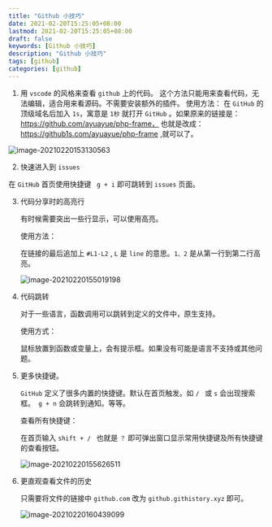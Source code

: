 ```yaml
---
title: "Github 小技巧"
date: 2021-02-20T15:25:05+08:00
lastmod: 2021-02-20T15:25:05+08:00
draft: false
keywords: [Github 小技巧]
description: "Github 小技巧"
tags: [github]
categories: [github]
---
```

1. 用 `vscode` 的风格来查看 `github` 上的代码。
  这个方法只能用来查看代码，无法编辑，适合用来看源码。不需要安装额外的插件。
  使用方法：
   在 `GitHub` 的顶级域名后加入 `1s`，寓意是 `1秒` 就打开 `GitHub` 。如果原来的链接是：https://github.com/ayuayue/php-frame，
   也就是改成：https://github1s.com/ayuayue/php-frame ,就可以了。

  ![image-20210220153130563](https://cdn.jsdelivr.net/gh/ayuayue/cdn/img/image-20210220153130563.png)

2. 快速进入到 `issues`

  在 `GitHub` 首页使用快捷键 ` g + i`  即可跳转到 `issues` 页面。

3. 代码分享时的高亮行

    有时候需要突出一些行显示，可以使用高亮。

    使用方法：

    在链接的最后追加上 `#L1-L2` , `L` 是 `line` 的意思。`1、2` 是从第一行到第二行高亮。

    ![image-20210220155019198](https://cdn.jsdelivr.net/gh/ayuayue/cdn/img/image-20210220155019198.png)

4.  代码跳转

    对于一些语言，函数调用可以跳转到定义的文件中，原生支持。

    使用方式：

    鼠标放置到函数或变量上，会有提示框。如果没有可能是语言不支持或其他问题。

5.  更多快捷键。

    `GitHub` 定义了很多内置的快捷键。默认在首页触发。如 `/ ` 或 `s` 会出现搜索框。` g + n`  会跳转到通知。等等。

    查看所有快捷键：

    在首页输入 `shift + / ` 也就是 `？` 即可弹出窗口显示常用快捷键及所有快捷键的查看按钮。

    ![image-20210220155626511](https://cdn.jsdelivr.net/gh/ayuayue/cdn/img/image-20210220155626511.png)

6.  更直观查看文件的历史

    只需要将文件的链接中 `github.com` 改为 `github.githistory.xyz` 即可。

    ![image-20210220160439099](https://cdn.jsdelivr.net/gh/ayuayue/cdn/img/image-20210220160439099.png)